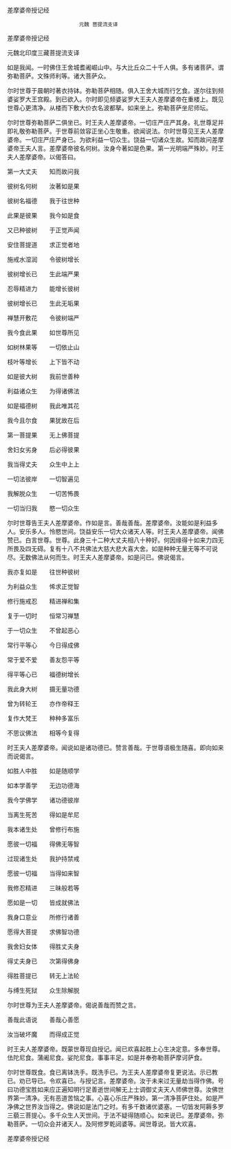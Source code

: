   差摩婆帝授记经  

                        　　元魏 菩提流支译  

差摩婆帝授记经  

元魏北印度三藏菩提流支译  

如是我闻。一时佛住王舍城耆阇崛山中。与大比丘众二十千人俱。多有诸菩萨。谓弥勒菩萨。文殊师利等。诸大菩萨众。  

尔时世尊于晨朝时著衣持钵。弥勒菩萨相随。俱入王舍大城而行乞食。遂尔往到频婆娑罗大王宫殿。到已欲入。尔时即见频婆娑罗大王夫人差摩婆帝在重楼上。既见世尊心更清净。从楼而下敷大价衣名波都拏。如来坐上。弥勒菩萨坐尼师坛。  

尔时世尊弥勒菩萨二俱坐已。时王夫人差摩婆帝。一切庄严庄严其身。礼世尊足并即礼敬弥勒菩萨。于世尊前敛容正坐心生敬重。欲闻说法。尔时世尊见王夫人差摩婆帝。一切庄严庄严身已。为欲利益一切众生。饶益一切诸众生故。知而故问差摩婆帝王夫人言。差摩婆帝彼名何树。汝身今著如是色果。第一光明端严殊妙。时王夫人差摩婆帝。以偈答曰。  

第一大丈夫　　知而故问我  

彼树名何树　　汝著如是果  

彼树名福德　　我于往世种  

此果是彼果　　我今如是食  

又已种彼树　　于正觉声闻  

安住菩提道　　求正觉者地  

施戒水湿润　　令彼树增长  

彼树增长已　　生此端严果  

忍辱精进力　　能增长彼树  

彼树增长已　　生此无垢果  

禅慧开敷花　　令彼树端严  

我今食此果　　如世尊所见  

如树林果等　　一切依止山  

枝叶等增长　　上下皆不动  

如是彼大树　　我前世善种  

利益诸众生　　为得诸佛法  

如是福德树　　我此唯其花  

我今且尔食　　果犹故在后  

第一菩提果　　无上佛菩提  

舍妇女劣身　　后必得彼果  

我当得丈夫　　众生中上上  

一切法彼岸　　一切智遍见  

我解脱众生　　一切苦怖畏  

一切当归我　　愍一切众生  

尔时世尊告王夫人差摩婆帝。作如是言。善哉善哉。差摩婆帝。汝能如是利益多人。安乐多人。怜愍世间。饶益安乐一切大众诸天人等。时王夫人差摩婆帝。闻佛赞已。白言世尊。世尊。此身三十二种大丈夫相八十种好。何因缘得十如来力四无所畏及四无碍。复有十八不共佛法大慈大悲大喜大舍。如是种种无量无等不可说尽。无数佛法从何而生。时王夫人差摩婆帝。如是问已。佛说偈言。  

我亦复如是　　往世种彼树  

为利益众生　　悕求正觉智  

修行施戒忍　　精进禅和集  

复于一切时　　恒常习禅慧  

于一切众生　　不曾起恶心  

常行平等心　　今日得成佛  

常于爱不爱　　善友怨平等  

得平等心已　　福德树增长  

我此身大树　　摄无量功德  

曾为转轮王　　亦作帝释王  

复作大梵王　　种种多富乐  

不思议佛法　　相等今复得  

时王夫人差摩婆帝。闻说如是诸功德已。赞言善哉。于世尊语极生随喜。即向如来而说偈言。  

如胜人中胜　　如是随顺学  

如本学善学　　无边功德海  

我今学佛学　　诸功德彼岸  

当离生死苦　　得如是牟尼  

我本诸生处　　曾修行布施  

愿彼一切福　　得佛无等智  

过现诸生处　　我护持禁戒  

愿彼一切福　　当得如来智  

我修忍精进　　三昧般若等  

愿如是一切　　皆成就佛法  

我身口意业　　所修行诸善  

愿得大菩提　　求佛智功德  

我舍妇女体　　得胜丈夫身  

得丈夫身已　　次第得佛身  

得胜菩提已　　转无上法轮  

与缚生死狱　　众生除解脱  

尔时世尊为王夫人差摩婆帝。偈说善哉而赞之言。  

善哉此语说　　善哉心善愿  

汝当破坏魔　　而得成正觉  

时王夫人差摩婆帝。既蒙世尊现自授记。闻已欢喜起胜上心生决定意。多奉世尊。佉陀尼食。蒲阇尼食。娑陀尼食。事事丰足。如是并奉弥勒菩萨摩诃萨食。  

尔时世尊既食。食已离钵洗手。既洗手已。为王夫人差摩婆帝复更说法。示已教已。劝已导已。令欢喜已。与授记言。差摩婆帝。汝于未来过无量劫当得作佛。号曰功德宝胜如来应正遍知明行足善逝世间解无上士调御丈夫天人师佛世尊。汝佛世界第一清净。无有恶道苦恼之事。心喜心乐庄严殊妙。第一清净菩萨住处。如是严净佛之世界汝当得之。佛说如是法门之时。有多千数诸优婆塞。一切皆发阿耨多罗三藐三菩提心。多千众生人天世间。于法不疑得随顺心。如来说已。差摩婆帝。弥勒菩萨。一切众会并诸天人。及阿修罗乾闼婆等。闻世尊说。皆大欢喜。  

差摩婆帝授记经  

